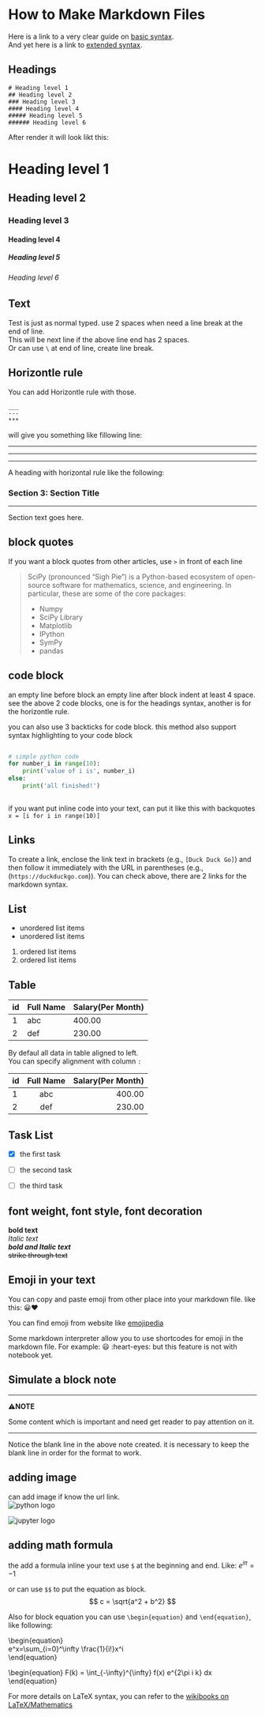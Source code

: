 # How to Make Markdown Files

Here is a link to a very clear guide on [basic syntax](https://www.markdownguide.org/basic-syntax/).  
And yet here is a link to [extended syntax](https://www.markdownguide.org/extended-syntax/).

## Headings

    # Heading level 1
    ## Heading level 2
    ### Heading level 3
    #### Heading level 4
    ##### Heading level 5
    ###### Heading level 6

After render it will look likt this:
# Heading level 1
## Heading level 2
### Heading level 3
#### Heading level 4
##### Heading level 5
###### Heading level 6  


## Text
Test is just as normal typed.
use 2 spaces when need a line break at the end of line.  
This will be next line if the above line end has 2 spaces.\
Or can use `\` at end of line, create line break.

## Horizontle rule
You can add Horizontle rule with those. 

    ___  
    ---  
    ***  

will give you something like fillowing line:

---
___
***

A heading with horizontal rule like the following:

### Section 3: Section Title
---
Section text goes here.


## block quotes
If you want a block quotes from other articles, use `>` in front of each line  
> SciPy (pronounced “Sigh Pie”) is a Python-based ecosystem of open-source software for mathematics, science, and engineering. In particular, these are some of the core packages:
> - Numpy
> - SciPy Library
> - Matplotlib
> - IPython
> - SymPy
> - pandas

## code block

an empty line before block
an empty line after block
indent at least 4 space.
see the above 2 code blocks, one is for the headings syntax, another is for the horizontle rule.

you can also use 3 backticks for code block. this method also support syntax highlighting to your code block

```python  

# simple python code    
for number_i in range(10):
    print('value of i is', number_i)
else:
    print('all finished!')
    
```

if you want put inline code into your text, can put it like this with backquotes `x = [i for i in range(10)]`  

## Links

To create a link, enclose the link text in brackets (e.g., `[Duck Duck Go]`) and then follow it immediately with the URL in parentheses (e.g., (`https://duckduckgo.com`)).
You can check above, there are 2 links for the markdown syntax.


## List

- unordered list items
- unordered list items
  
1. ordered list items
2. ordered list items
  
## Table

|  id  |   Full Name |  Salary(Per Month)  |  
| ---- | ---    | ---     |  
| 1   |  abc    |  400.00 |
| 2  |  def     | 230.00  |  

By defaul all data in table aligned to left.  
You can specify alignment with column `:`

|  id  |   Full Name | Salary(Per Month)  |  
| :--- | :---:    | ---:     |  
| 1   |  abc    |  400.00 |
| 2  |  def     | 230.00  |  


## Task List  

- [x] the first task
- [ ] the second task
- [ ] the third task



## font weight, font style, font decoration

**bold text**  
*Italic text*  
***bold and Italic text***  
~~strike through text~~  



## Emoji in your text

You can copy and paste emoji from other place into your markdown file. like this: 😀❤️  

You can find emoji from website like [emojipedia](https://emojipedia.org/)  

Some markdown interpreter allow you to use shortcodes for emoji in the markdown file. For example: :smiley: :heart-eyes: but this feature is not with notebook yet.

## Simulate a block note  

---
⚠️**NOTE**

Some content which is important and need get reader to pay attention on it.  

---

Notice the blank line in the above note created. it is necessary to keep the blank line in order for the format to work.


## adding image  

can add image if know the url link.  
![python logo](https://www.python.org/static/img/python-logo.png)

![jupyter logo](https://jupyter.org/assets/main-logo.svg 'This is tip text when hover mouse')  


## adding math formula  

the add a formula inline your text use `$` at the beginning and end. Like: $e^{i\pi} = -1$  

or can use `$$` to put the equation as block.  
$$ c = \sqrt{a^2 + b^2} $$

Also for block equation you can use `\begin{equation}` and `\end{equation}`, like following:

\begin{equation}  
e^x=\sum_{i=0}^\infty \frac{1}{i!}x^i  
\end{equation}  

\begin{equation}
F(k) = \int_{-\infty}^{\infty} f(x) e^{2\pi i k} dx
\end{equation}  
   
For more details on LaTeX syntax, you can refer to the [wikibooks on LaTeX/Mathematics](https://en.wikibooks.org/wiki/LaTeX/Mathematics) 

